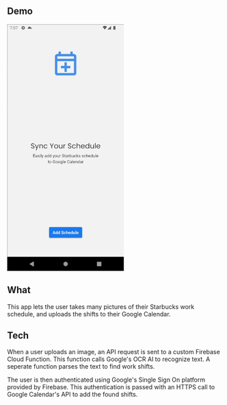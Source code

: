 ## Demo ##
![](https://github.com/swanzeyb/schedule-app-rn/blob/master/media/schedule_demo.gif)


## What ##
This app lets the user takes many pictures of their Starbucks work schedule, and uploads the shifts to their Google Calendar.

## Tech ##
When a user uploads an image, an API request is sent to a custom Firebase Cloud Function. This function calls Google's OCR AI to recognize text. A seperate function parses the text to find work shifts.

The user is then authenticated using Google's Single Sign On platform provided by Firebase. This authentication is passed with an HTTPS call to Google Calendar's API to add the found shifts.